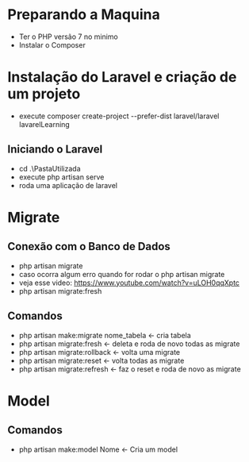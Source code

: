 # Preparando a Maquina
- Ter o PHP versão 7 no minimo
- Instalar o Composer

# Instalação do Laravel e criação de um projeto
- execute composer create-project --prefer-dist laravel/laravel lavarelLearning

## Iniciando o Laravel
- cd .\PastaUtilizada
- execute php artisan serve
- roda uma aplicação de laravel

# Migrate

## Conexão com o Banco de Dados
- php artisan migrate
- caso ocorra algum erro quando for rodar o php artisan migrate
- veja esse video: https://www.youtube.com/watch?v=uLOH0qqXptc
- php artisan migrate:fresh

## Comandos
- php artisan make:migrate nome_tabela <- cria tabela
- php artisan migrate:fresh <- deleta e roda de novo todas as migrate
- php artisan migrate:rollback <- volta uma migrate
- php artisan migrate:reset <- volta todas as migrate
- php artisan migrate:refresh <- faz o reset e roda de novo as migrate


# Model

## Comandos

- php artisan make:model Nome <- Cria um model